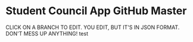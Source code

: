 # Student Council App GitHub Master
CLICK ON A BRANCH TO EDIT. YOU EDIT, BUT IT'S IN JSON FORMAT. DON'T MESS UP ANYTHING!
test
